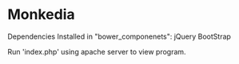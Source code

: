 # Monkedia

Dependencies Installed in "bower_componenets":
jQuery
BootStrap


Run 'index.php' using apache server to view program.

